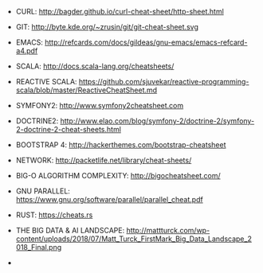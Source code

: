 * CURL: http://bagder.github.io/curl-cheat-sheet/http-sheet.html
* GIT: http://byte.kde.org/~zrusin/git/git-cheat-sheet.svg
* EMACS: http://refcards.com/docs/gildeas/gnu-emacs/emacs-refcard-a4.pdf
* SCALA: http://docs.scala-lang.org/cheatsheets/
* REACTIVE SCALA: https://github.com/sjuvekar/reactive-programming-scala/blob/master/ReactiveCheatSheet.md
* SYMFONY2: http://www.symfony2cheatsheet.com
* DOCTRINE2: http://www.elao.com/blog/symfony-2/doctrine-2/symfony-2-doctrine-2-cheat-sheets.html
* BOOTSTRAP 4: http://hackerthemes.com/bootstrap-cheatsheet
* NETWORK: http://packetlife.net/library/cheat-sheets/
* BIG-O ALGORITHM COMPLEXITY: http://bigocheatsheet.com/
* GNU PARALLEL: https://www.gnu.org/software/parallel/parallel_cheat.pdf
* RUST: https://cheats.rs

* THE BIG DATA & AI LANDSCAPE: http://mattturck.com/wp-content/uploads/2018/07/Matt_Turck_FirstMark_Big_Data_Landscape_2018_Final.png
*
